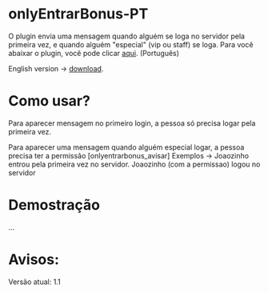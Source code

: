 # onlyEntrarBonus-PT
O plugin envia uma mensagem quando alguém se loga no servidor pela primeira vez, e quando alguém "especial" (vip ou staff) se loga.
Para você abaixar o plugin, você pode clicar [aqui](https://www.mediafire.com/file/ehkwldxazgd68im/%255Bv1.1%255D_onlyEntrarBonus.zip/file). (Português)

English version -> [download](https://www.mediafire.com/file/k0r3o6bat8m9bbe/%255Bv1.1%255D_onlyJoinBonus.zip/file).

# Como usar?
Para aparecer mensagem no primeiro login, a pessoa só precisa logar pela primeira vez.

Para aparecer uma mensagem quando alguém especial logar, a pessoa precisa ter a permissão [onlyentrarbonus_avisar]
  Exemplos -> Joaozinho entrou pela primeira vez no servidor.
              Joaozinho (com a permissao) logou no servidor
              
# Demostração
...

# Avisos:
Versão atual: 1.1
